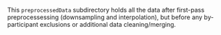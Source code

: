 This `preprocessedData` subdirectory holds all the data after first-pass preprocessessing (downsampling and interpolation), but before any by-participant exclusions or additional data cleaning/merging. 